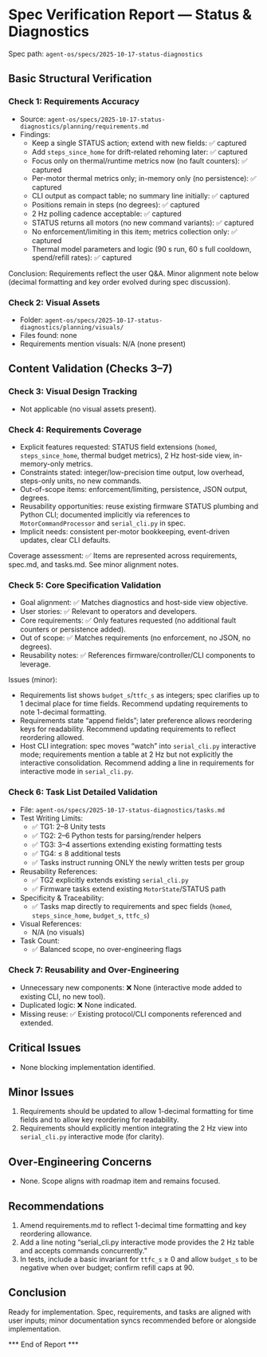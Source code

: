 # Spec Verification Report — Status & Diagnostics

Spec path: `agent-os/specs/2025-10-17-status-diagnostics`

## Basic Structural Verification

### Check 1: Requirements Accuracy
- Source: `agent-os/specs/2025-10-17-status-diagnostics/planning/requirements.md`
- Findings:
  - Keep a single STATUS action; extend with new fields: ✅ captured
  - Add `steps_since_home` for drift-related rehoming later: ✅ captured
  - Focus only on thermal/runtime metrics now (no fault counters): ✅ captured
  - Per-motor thermal metrics only; in-memory only (no persistence): ✅ captured
  - CLI output as compact table; no summary line initially: ✅ captured
  - Positions remain in steps (no degrees): ✅ captured
  - 2 Hz polling cadence acceptable: ✅ captured
  - STATUS returns all motors (no new command variants): ✅ captured
  - No enforcement/limiting in this item; metrics collection only: ✅ captured
  - Thermal model parameters and logic (90 s run, 60 s full cooldown, spend/refill rates): ✅ captured

Conclusion: Requirements reflect the user Q&A. Minor alignment note below (decimal formatting and key order evolved during spec discussion).

### Check 2: Visual Assets
- Folder: `agent-os/specs/2025-10-17-status-diagnostics/planning/visuals/`
- Files found: none
- Requirements mention visuals: N/A (none present)

## Content Validation (Checks 3–7)

### Check 3: Visual Design Tracking
- Not applicable (no visual assets present).

### Check 4: Requirements Coverage
- Explicit features requested: STATUS field extensions (`homed`, `steps_since_home`, thermal budget metrics), 2 Hz host-side view, in-memory-only metrics.
- Constraints stated: integer/low-precision time output, low overhead, steps-only units, no new commands.
- Out-of-scope items: enforcement/limiting, persistence, JSON output, degrees.
- Reusability opportunities: reuse existing firmware STATUS plumbing and Python CLI; documented implicitly via references to `MotorCommandProcessor` and `serial_cli.py` in spec.
- Implicit needs: consistent per-motor bookkeeping, event-driven updates, clear CLI defaults.

Coverage assessment: ✅ Items are represented across requirements, spec.md, and tasks.md. See minor alignment notes.

### Check 5: Core Specification Validation
- Goal alignment: ✅ Matches diagnostics and host-side view objective.
- User stories: ✅ Relevant to operators and developers.
- Core requirements: ✅ Only features requested (no additional fault counters or persistence added).
- Out of scope: ✅ Matches requirements (no enforcement, no JSON, no degrees).
- Reusability notes: ✅ References firmware/controller/CLI components to leverage.

Issues (minor):
- Requirements list shows `budget_s`/`ttfc_s` as integers; spec clarifies up to 1 decimal place for time fields. Recommend updating requirements to note 1-decimal formatting.
- Requirements state “append fields”; later preference allows reordering keys for readability. Recommend updating requirements to reflect reordering allowed.
- Host CLI integration: spec moves “watch” into `serial_cli.py` interactive mode; requirements mention a table at 2 Hz but not explicitly the interactive consolidation. Recommend adding a line in requirements for interactive mode in `serial_cli.py`.

### Check 6: Task List Detailed Validation
- File: `agent-os/specs/2025-10-17-status-diagnostics/tasks.md`
- Test Writing Limits:
  - ✅ TG1: 2–8 Unity tests
  - ✅ TG2: 2–6 Python tests for parsing/render helpers
  - ✅ TG3: 3–4 assertions extending existing formatting tests
  - ✅ TG4: ≤ 8 additional tests
  - ✅ Tasks instruct running ONLY the newly written tests per group
- Reusability References:
  - ✅ TG2 explicitly extends existing `serial_cli.py`
  - ✅ Firmware tasks extend existing `MotorState`/STATUS path
- Specificity & Traceability:
  - ✅ Tasks map directly to requirements and spec fields (`homed`, `steps_since_home`, `budget_s`, `ttfc_s`)
- Visual References:
  - N/A (no visuals)
- Task Count:
  - ✅ Balanced scope, no over-engineering flags

### Check 7: Reusability and Over‑Engineering
- Unnecessary new components: ❌ None (interactive mode added to existing CLI, no new tool).
- Duplicated logic: ❌ None indicated.
- Missing reuse: ✅ Existing protocol/CLI components referenced and extended.

## Critical Issues
- None blocking implementation identified.

## Minor Issues
1. Requirements should be updated to allow 1-decimal formatting for time fields and to allow key reordering for readability.
2. Requirements should explicitly mention integrating the 2 Hz view into `serial_cli.py` interactive mode (for clarity).

## Over‑Engineering Concerns
- None. Scope aligns with roadmap item and remains focused.

## Recommendations
1. Amend requirements.md to reflect 1-decimal time formatting and key reordering allowance.
2. Add a line noting “serial_cli.py interactive mode provides the 2 Hz table and accepts commands concurrently.”
3. In tests, include a basic invariant for `ttfc_s` ≥ 0 and allow `budget_s` to be negative when over budget; confirm refill caps at 90.

## Conclusion
Ready for implementation. Spec, requirements, and tasks are aligned with user inputs; minor documentation syncs recommended before or alongside implementation.

*** End of Report ***
